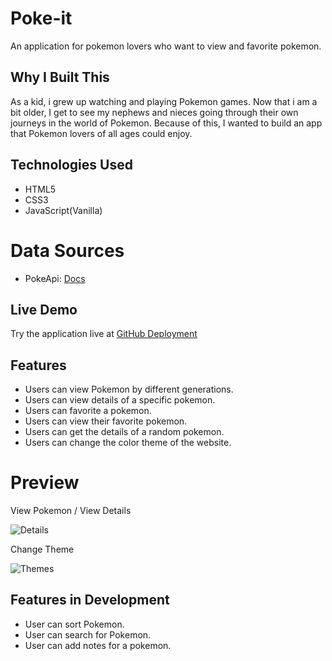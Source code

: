 # Poke-it

An application for pokemon lovers who want to view and favorite pokemon.

## Why I Built This

As a kid, i grew up watching and playing Pokemon games.  Now that i am a bit older, I get to see my nephews and nieces going through their own journeys in the world of Pokemon. Because of this, I wanted to build an app that Pokemon lovers of all ages could enjoy.

## Technologies Used

- HTML5
- CSS3
- JavaScript(Vanilla)

# Data Sources

- PokeApi: [Docs](https://pokeapi.co/)

## Live Demo

Try the application live at [GitHub Deployment](https://c-alvin.github.io/Poke-It/)

## Features

- Users can view Pokemon by different generations.
- Users can view details of a specific pokemon.
- Users can favorite a pokemon.
- Users can view their favorite pokemon.
- Users can get the details of a random pokemon.
- Users can change the color theme of the website.

# Preview
View Pokemon / View Details

![Details](images/gif1readme.gif)

Change Theme

![Themes](images/gif2readme.gif)

## Features in Development

- User can sort Pokemon.
- User can search for Pokemon.
- User can add notes for a pokemon.
